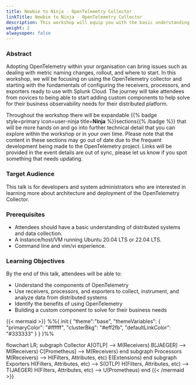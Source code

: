 ```yaml
---
title: Newbie to Ninja - OpenTelemetry Collector
linkTitle: Newbie to Ninja - OpenTelemetry Collector
description: This workshop will equip you with the basic understanding of monitoring Kubernetes using the Splunk OpenTelemetry Collector
weight: 2
alwaysopen: false
---
```


### Abstract

Adopting OpenTelemetry within your organisation can bring issues such as dealing with metric naming changes, rollout, and where to start. In this workshop, we will be focusing on using the OpenTelemetry collector and starting with the fundamentals of configuring the receivers, processors, and exporters ready to use with Splunk Cloud. The journey will take attendees from novices to being able to start adding custom components to help solve for their business observability needs for their distributed platform.

Throughout the workshop there will be expandable {{% badge style=primary icon=user-ninja title=**Ninja** %}}sections{{% /badge %}} that will be more hands on and go into further technical detail that you can explore within the workshop or in your own time. Please note that the content in these sections may go out of date due to the frequent development being made to the OpenTelemetry project. Links will be provided in the event details are out of sync, please let us know if you spot something that needs updating.

### Target Audience

This talk is for developers and system administrators who are interested in learning more about architecture and deployment of the OpenTelemetry Collector.

### Prerequisites

- Attendees should have a basic understanding of distributed systems and data collection.
- A instance/host/VM running Ubuntu 20.04 LTS or 22.04 LTS.
- Command line and vim/vi experience.

### Learning Objectives

By the end of this talk, attendees will be able to:

- Understand the components of OpenTelemetry
- Use receivers, processors, and exporters to collect, instrument, and analyze data from distributed systems
- Identify the benefits of using OpenTelemetry
- Building a custom component to solve for their business needs

{{< mermaid >}}
%%{
  init:{
    "theme":"base",
    "themeVariables": {
      "primaryColor": "#ffffff",
      "clusterBkg": "#eff2fb",
      "defaultLinkColor": "#333333"
    }
  }
}%%

flowchart LR;
    subgraph Collector
    A[OTLP] --> M(Receivers)
    B[JAEGER] --> M(Receivers)
    C[Prometheus] --> M(Receivers)
    end
    subgraph Processors
    M(Receivers) --> H(Filters, Attributes, etc)
    E(Extensions)
    end
    subgraph Exporters
    H(Filters, Attributes, etc) --> S(OTLP)
    H(Filters, Attributes, etc) --> T(JAEGER)
    H(Filters, Attributes, etc) --> U(Prometheus)
    end
{{< /mermaid >}}
